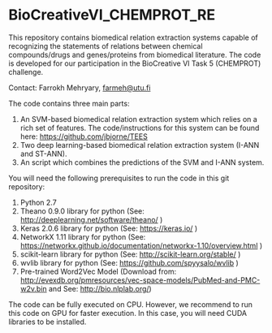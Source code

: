 # BioCreativeVI_CHEMPROT_RE
This repository contains biomedical relation extraction systems capable of recognizing the statements of relations between chemical compounds/drugs and genes/proteins from biomedical literature. The code is developed for our participation in the BioCreative VI Task 5 (CHEMPROT) challenge. 

Contact: Farrokh Mehryary, farmeh@utu.fi

The code contains three main parts:
1) An SVM-based biomedical relation extraction system which relies on a rich set of features. 
The code/instructions for this system can be found here: https://github.com/jbjorne/TEES
2) Two deep learning-based biomedical relation extraction system (I-ANN and ST-ANN).
3) An script which combines the predictions of the SVM and I-ANN system. 

You will need the following prerequisites to run the code in this git repository:
1) Python 2.7
2) Theano 0.9.0 library for python (See: http://deeplearning.net/software/theano/ )
3) Keras 2.0.6  library for python (See: https://keras.io/ )
4) NetworkX 1.11 library for python (See: https://networkx.github.io/documentation/networkx-1.10/overview.html )
5) scikit-learn library for python (See: http://scikit-learn.org/stable/ )
6) wvlib library for python (See: https://github.com/spyysalo/wvlib )
7) Pre-trained Word2Vec Model (Download from: http://evexdb.org/pmresources/vec-space-models/PubMed-and-PMC-w2v.bin and See: http://bio.nlplab.org/)

The code can be fully executed on CPU. However, we recommend to run this code on GPU for faster execution. 
In this case, you will need CUDA libraries to be installed. 

